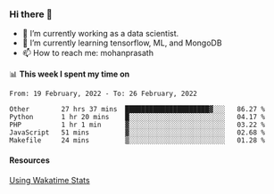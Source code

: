 ### Hi there 👋

- 🔭 I’m currently working as a data scientist.
- 🌱 I’m currently learning tensorflow, ML, and MongoDB
- 📫 How to reach me: mohanprasath

📊 **This week I spent my time on**
<!--START_SECTION:waka-->
```text
From: 19 February, 2022 - To: 26 February, 2022

Other        27 hrs 37 mins  █████████████████████▓░░░   86.27 % 
Python       1 hr 20 mins    █░░░░░░░░░░░░░░░░░░░░░░░░   04.17 % 
PHP          1 hr 1 min      ▓░░░░░░░░░░░░░░░░░░░░░░░░   03.22 % 
JavaScript   51 mins         ▓░░░░░░░░░░░░░░░░░░░░░░░░   02.68 % 
Makefile     24 mins         ▒░░░░░░░░░░░░░░░░░░░░░░░░   01.28 % 
```
<!--END_SECTION:waka-->

#### Resources
[Using Wakatime Stats](https://github.com/marketplace/actions/waka-readme)
